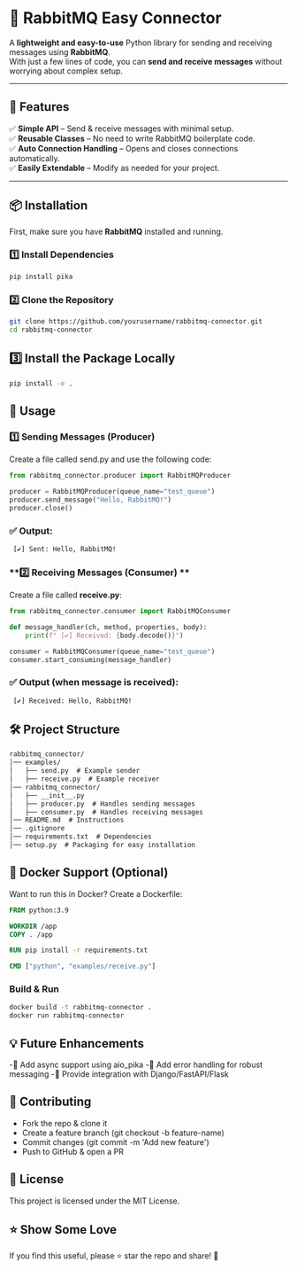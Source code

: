 # 🐇 RabbitMQ Easy Connector  

A **lightweight and easy-to-use** Python library for sending and receiving messages using **RabbitMQ**.  
With just a few lines of code, you can **send and receive messages** without worrying about complex setup.  

---

## 🚀 Features  
✅ **Simple API** – Send & receive messages with minimal setup.  
✅ **Reusable Classes** – No need to write RabbitMQ boilerplate code.  
✅ **Auto Connection Handling** – Opens and closes connections automatically.  
✅ **Easily Extendable** – Modify as needed for your project.  

---

## 📦 Installation  

First, make sure you have **RabbitMQ** installed and running.  

### **1️⃣ Install Dependencies**  
```sh
pip install pika
```

### **2️⃣ Clone the Repository**
```sh
git clone https://github.com/yourusername/rabbitmq-connector.git
cd rabbitmq-connector
```

## **3️⃣ Install the Package Locally**

```sh
pip install -e .
```

## 📌 Usage

### **1️⃣ Sending Messages (Producer)**

Create a file called send.py and use the following code:

```python
from rabbitmq_connector.producer import RabbitMQProducer

producer = RabbitMQProducer(queue_name="test_queue")
producer.send_message("Hello, RabbitMQ!")
producer.close()
```

### ✅ Output: 

```sh
 [✔] Sent: Hello, RabbitMQ!
```
 
### **2️⃣ Receiving Messages (Consumer) **
Create a file called **receive.py**: 

```python
from rabbitmq_connector.consumer import RabbitMQConsumer

def message_handler(ch, method, properties, body):
    print(f" [✔] Received: {body.decode()}")

consumer = RabbitMQConsumer(queue_name="test_queue")
consumer.start_consuming(message_handler)
```

### ✅ Output (when message is received): ###

```sh
 [✔] Received: Hello, RabbitMQ!
 ```

## 🛠 Project Structure

```markdown
rabbitmq_connector/
│── examples/
│   ├── send.py  # Example sender
│   ├── receive.py  # Example receiver
│── rabbitmq_connector/
│   ├── __init__.py
│   ├── producer.py  # Handles sending messages
│   ├── consumer.py  # Handles receiving messages
│── README.md  # Instructions
│── .gitignore
│── requirements.txt  # Dependencies
│── setup.py  # Packaging for easy installation
```

## 🐳 Docker Support (Optional) ##
Want to run this in Docker? Create a Dockerfile:

```dockerfile
FROM python:3.9

WORKDIR /app
COPY . /app

RUN pip install -r requirements.txt

CMD ["python", "examples/receive.py"]
```

### Build & Run

```sh
docker build -t rabbitmq-connector .
docker run rabbitmq-connector
```

## 💡 Future Enhancements ##
-🔹 Add async support using aio_pika
-🔹 Add error handling for robust messaging
-🔹 Provide integration with Django/FastAPI/Flask

## 🤝 Contributing ##
- Fork the repo & clone it
- Create a feature branch (git checkout -b feature-name)
- Commit changes (git commit -m 'Add new feature')
- Push to GitHub & open a PR

## 📜 License ##
This project is licensed under the MIT License.

## ⭐ Show Some Love ##
If you find this useful, please ⭐ star the repo and share! 🚀
